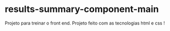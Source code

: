 # results-summary-component-main
Projeto para treinar o front end. 
Projeto feito com as tecnologias html e css !
